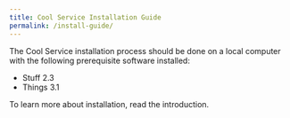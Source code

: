 ```yaml
---
title: Cool Service Installation Guide
permalink: /install-guide/
---
```


The Cool Service installation process should be done on a local computer with the following prerequisite software installed:

* Stuff 2.3
* Things 3.1

To learn more about installation, read the introduction.

